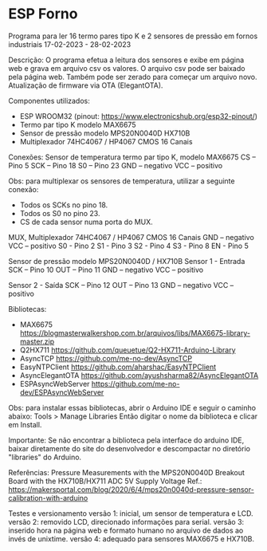 # ESP Forno

Programa para ler 16 termo pares tipo K e 2 sensores de pressão em fornos industriais
17-02-2023 - 28-02-2023

Descrição:
O programa efetua a leitura dos sensores e exibe em página web e grava em arquivo csv os valores.
O arquivo csv pode ser baixado pela página web. Também pode ser zerado para começar um arquivo novo.
Atualização de firmware via OTA (ElegantOTA).

Componentes utilizados:
- ESP WROOM32 (pinout: https://www.electronicshub.org/esp32-pinout/)
- Termo par tipo K modelo MAX6675
- Sensor de pressão modelo MPS20N0040D HX710B
- Multiplexador 74HC4067 / HP4067 CMOS 16 Canais

Conexões:
Sensor de temperatura termo par tipo K, modelo MAX6675
CS  – Pino 5
SCK – Pino 18
S0  – Pino 23
GND – negativo
VCC – positivo

Obs: para multiplexar os sensores de temperatura, utilizar a seguinte conexão:
- Todos os SCKs no pino 18.
- Todos os S0 no pino 23.
- CS de cada sensor numa porta do MUX.

MUX, Multiplexador 74HC4067 / HP4067 CMOS 16 Canais
GND – negativo
VCC – positivo
S0 - Pino 2
S1 - Pino 3
S2 - Pino 4
S3 - Pino 8
EN - Pino 5

Sensor de pressão modelo MPS20N0040D / HX710B
Sensor 1 - Entrada
SCK – Pino 10
OUT – Pino 11
GND – negativo
VCC – positivo

Sensor 2 - Saída
SCK – Pino 12
OUT – Pino 13
GND – negativo
VCC – positivo

Bibliotecas:
- MAX6675
https://blogmasterwalkershop.com.br/arquivos/libs/MAX6675-library-master.zip
- Q2HX711
https://github.com/queuetue/Q2-HX711-Arduino-Library
- AsyncTCP
https://github.com/me-no-dev/AsyncTCP
- EasyNTPClient
https://github.com/aharshac/EasyNTPClient
- AsyncElegantOTA
https://github.com/ayushsharma82/AsyncElegantOTA
- ESPAsyncWebServer
https://github.com/me-no-dev/ESPAsyncWebServer

Obs: para instalar essas bibliotecas, abrir o Arduino IDE e seguir o caminho abaixo:
Tools > Manage Libraries
Então digitar o nome da biblioteca e clicar em Install.

Importante: 
Se não encontrar a biblioteca pela interface do arduino IDE,
baixar diretamente do site do desenvolvedor e descompactar no diretório "libraries" do Arduino.

Referências:
Pressure Measurements with the MPS20N0040D Breakout Board with the HX710B/HX711 ADC 5V Supply Voltage
Ref.: https://makersportal.com/blog/2020/6/4/mps20n0040d-pressure-sensor-calibration-with-arduino

Testes e versionamento
versão 1: inicial, um sensor de temperatura e LCD.
versão 2: removido LCD, direcionado informações para serial.
versão 3: inserido hora na página web e formato humano no arquivo de dados ao invés de unixtime.
versão 4: adequado para sensores MAX6675 e HX710B.
